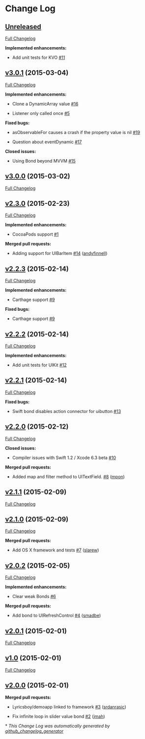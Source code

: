 # Change Log

## [Unreleased](https://github.com/SwiftBond/Bond/tree/HEAD)

[Full Changelog](https://github.com/SwiftBond/Bond/compare/v3.0.1...HEAD)

**Implemented enhancements:**

- Add unit tests for KVO [\#11](https://github.com/SwiftBond/Bond/issues/11)

## [v3.0.1](https://github.com/SwiftBond/Bond/tree/v3.0.1) (2015-03-04)

[Full Changelog](https://github.com/SwiftBond/Bond/compare/v3.0.0...v3.0.1)

**Implemented enhancements:**

- Clone a DynamicArray value [\#16](https://github.com/SwiftBond/Bond/issues/16)

- Listener only called once [\#5](https://github.com/SwiftBond/Bond/issues/5)

**Fixed bugs:**

- asObservableFor causes a crash if the property value is nil [\#19](https://github.com/SwiftBond/Bond/issues/19)

- Question about eventDynamic  [\#17](https://github.com/SwiftBond/Bond/issues/17)

**Closed issues:**

- Using Bond beyond MVVM [\#15](https://github.com/SwiftBond/Bond/issues/15)

## [v3.0.0](https://github.com/SwiftBond/Bond/tree/v3.0.0) (2015-03-02)

[Full Changelog](https://github.com/SwiftBond/Bond/compare/v2.3.0...v3.0.0)

## [v2.3.0](https://github.com/SwiftBond/Bond/tree/v2.3.0) (2015-02-23)

[Full Changelog](https://github.com/SwiftBond/Bond/compare/v2.2.3...v2.3.0)

**Implemented enhancements:**

- CocoaPods support [\#1](https://github.com/SwiftBond/Bond/issues/1)

**Merged pull requests:**

- Adding support for UIBarItem [\#14](https://github.com/SwiftBond/Bond/pull/14) ([andyfinnell](https://github.com/andyfinnell))

## [v2.2.3](https://github.com/SwiftBond/Bond/tree/v2.2.3) (2015-02-14)

[Full Changelog](https://github.com/SwiftBond/Bond/compare/v2.2.2...v2.2.3)

**Implemented enhancements:**

- Carthage support [\#9](https://github.com/SwiftBond/Bond/issues/9)

**Fixed bugs:**

- Carthage support [\#9](https://github.com/SwiftBond/Bond/issues/9)

## [v2.2.2](https://github.com/SwiftBond/Bond/tree/v2.2.2) (2015-02-14)

[Full Changelog](https://github.com/SwiftBond/Bond/compare/v2.2.1...v2.2.2)

**Implemented enhancements:**

- Add unit tests for UIKit [\#12](https://github.com/SwiftBond/Bond/issues/12)

## [v2.2.1](https://github.com/SwiftBond/Bond/tree/v2.2.1) (2015-02-14)

[Full Changelog](https://github.com/SwiftBond/Bond/compare/v2.2.0...v2.2.1)

**Fixed bugs:**

- Swift bond disables action connector for uibutton [\#13](https://github.com/SwiftBond/Bond/issues/13)

## [v2.2.0](https://github.com/SwiftBond/Bond/tree/v2.2.0) (2015-02-12)

[Full Changelog](https://github.com/SwiftBond/Bond/compare/v2.1.1...v2.2.0)

**Closed issues:**

- Compiler issues with Swift 1.2 / Xcode 6.3 beta [\#10](https://github.com/SwiftBond/Bond/issues/10)

**Merged pull requests:**

- Added map and filter method to UITextField. [\#8](https://github.com/SwiftBond/Bond/pull/8) ([mpon](https://github.com/mpon))

## [v2.1.1](https://github.com/SwiftBond/Bond/tree/v2.1.1) (2015-02-09)

[Full Changelog](https://github.com/SwiftBond/Bond/compare/v2.1.0...v2.1.1)

## [v2.1.0](https://github.com/SwiftBond/Bond/tree/v2.1.0) (2015-02-09)

[Full Changelog](https://github.com/SwiftBond/Bond/compare/v2.0.2...v2.1.0)

**Merged pull requests:**

- Add OS X framework and tests [\#7](https://github.com/SwiftBond/Bond/pull/7) ([slarew](https://github.com/slarew))

## [v2.0.2](https://github.com/SwiftBond/Bond/tree/v2.0.2) (2015-02-05)

[Full Changelog](https://github.com/SwiftBond/Bond/compare/v2.0.1...v2.0.2)

**Implemented enhancements:**

- Clear weak Bonds [\#6](https://github.com/SwiftBond/Bond/issues/6)

**Merged pull requests:**

- Add bond to UIRefreshControl [\#4](https://github.com/SwiftBond/Bond/pull/4) ([smadbe](https://github.com/smadbe))

## [v2.0.1](https://github.com/SwiftBond/Bond/tree/v2.0.1) (2015-02-01)

[Full Changelog](https://github.com/SwiftBond/Bond/compare/v1.0...v2.0.1)

## [v1.0](https://github.com/SwiftBond/Bond/tree/v1.0) (2015-02-01)

[Full Changelog](https://github.com/SwiftBond/Bond/compare/v2.0.0...v1.0)

## [v2.0.0](https://github.com/SwiftBond/Bond/tree/v2.0.0) (2015-02-01)

**Merged pull requests:**

- Lyricsboy/demoapp linked to framework [\#3](https://github.com/SwiftBond/Bond/pull/3) ([srdanrasic](https://github.com/srdanrasic))

- Fix infinite loop in slider value bond [\#2](https://github.com/SwiftBond/Bond/pull/2) ([jmah](https://github.com/jmah))



\* *This Change Log was automatically generated by [github_changelog_generator](https://github.com/skywinder/Github-Changelog-Generator)*